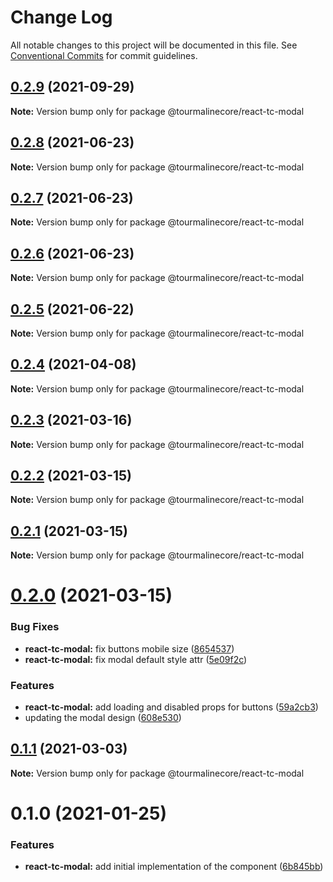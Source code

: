 # Change Log

All notable changes to this project will be documented in this file.
See [Conventional Commits](https://conventionalcommits.org) for commit guidelines.

## [0.2.9](https://github.com/TourmalineCore/React-Packages/compare/@tourmalinecore/react-tc-modal@0.2.8...@tourmalinecore/react-tc-modal@0.2.9) (2021-09-29)

**Note:** Version bump only for package @tourmalinecore/react-tc-modal





## [0.2.8](https://github.com/TourmalineCore/React-Packages/compare/@tourmalinecore/react-tc-modal@0.2.7...@tourmalinecore/react-tc-modal@0.2.8) (2021-06-23)

**Note:** Version bump only for package @tourmalinecore/react-tc-modal





## [0.2.7](https://github.com/TourmalineCore/React-Packages/compare/@tourmalinecore/react-tc-modal@0.2.5...@tourmalinecore/react-tc-modal@0.2.7) (2021-06-23)

**Note:** Version bump only for package @tourmalinecore/react-tc-modal





## [0.2.6](https://github.com/TourmalineCore/React-Packages/compare/@tourmalinecore/react-tc-modal@0.2.5...@tourmalinecore/react-tc-modal@0.2.6) (2021-06-23)

**Note:** Version bump only for package @tourmalinecore/react-tc-modal





## [0.2.5](https://github.com/TourmalineCore/React-Packages/compare/@tourmalinecore/react-tc-modal@0.2.4...@tourmalinecore/react-tc-modal@0.2.5) (2021-06-22)

**Note:** Version bump only for package @tourmalinecore/react-tc-modal





## [0.2.4](https://github.com/TourmalineCore/React-Packages/compare/@tourmalinecore/react-tc-modal@0.2.3...@tourmalinecore/react-tc-modal@0.2.4) (2021-04-08)

**Note:** Version bump only for package @tourmalinecore/react-tc-modal





## [0.2.3](https://github.com/TourmalineCore/React-Packages/compare/@tourmalinecore/react-tc-modal@0.2.2...@tourmalinecore/react-tc-modal@0.2.3) (2021-03-16)

**Note:** Version bump only for package @tourmalinecore/react-tc-modal





## [0.2.2](https://github.com/TourmalineCore/React-Packages/compare/@tourmalinecore/react-tc-modal@0.2.1...@tourmalinecore/react-tc-modal@0.2.2) (2021-03-15)

**Note:** Version bump only for package @tourmalinecore/react-tc-modal





## [0.2.1](https://github.com/TourmalineCore/React-Packages/compare/@tourmalinecore/react-tc-modal@0.2.0...@tourmalinecore/react-tc-modal@0.2.1) (2021-03-15)

**Note:** Version bump only for package @tourmalinecore/react-tc-modal





# [0.2.0](https://github.com/TourmalineCore/React-Packages/compare/@tourmalinecore/react-tc-modal@0.1.1...@tourmalinecore/react-tc-modal@0.2.0) (2021-03-15)


### Bug Fixes

* **react-tc-modal:** fix buttons mobile size ([8654537](https://github.com/TourmalineCore/React-Packages/commit/8654537acdd54d3c9dcba4295b841fda407538a7))
* **react-tc-modal:** fix modal default style attr ([5e09f2c](https://github.com/TourmalineCore/React-Packages/commit/5e09f2c95fbc77c5d2cbc9f1bbb84aeb97987eff))


### Features

* **react-tc-modal:** add loading and disabled props for buttons ([59a2cb3](https://github.com/TourmalineCore/React-Packages/commit/59a2cb3edd9722608b4ad6f32db9ae99ea70fec7))
* updating the modal design ([608e530](https://github.com/TourmalineCore/React-Packages/commit/608e530ed88ac4c6137a4d67fdf7da66360f5a2b))





## [0.1.1](https://github.com/TourmalineCore/React-Packages/compare/@tourmalinecore/react-tc-modal@0.1.0...@tourmalinecore/react-tc-modal@0.1.1) (2021-03-03)

**Note:** Version bump only for package @tourmalinecore/react-tc-modal





# 0.1.0 (2021-01-25)


### Features

* **react-tc-modal:** add initial implementation of the component ([6b845bb](https://github.com/TourmalineCore/React-Packages/commit/6b845bbbcc9eb0858e5535ee54af51e66a8ecb50))
